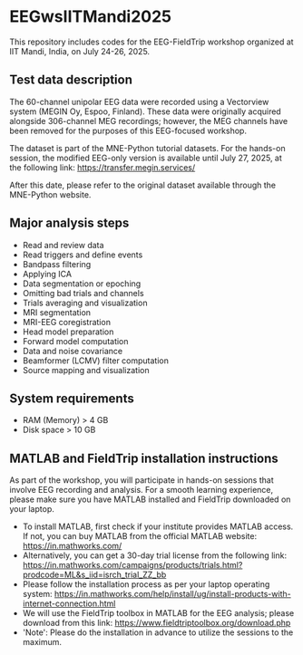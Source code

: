 # EEGwsIITMandi2025
This repository includes codes for the EEG-FieldTrip workshop organized at IIT Mandi, India, on July 24-26, 2025.

Test data description
---
The 60-channel unipolar EEG data were recorded using a Vectorview system (MEGIN Oy, Espoo, Finland). These data were originally acquired alongside 306-channel MEG recordings; however, the MEG channels have been removed for the purposes of this EEG-focused workshop.

The dataset is part of the MNE-Python tutorial datasets.
For the hands-on session, the modified EEG-only version is available until July 27, 2025, at the following link:
https://transfer.megin.services/

After this date, please refer to the original dataset available through the MNE-Python website.

Major analysis steps
---
* Read and review data
* Read triggers and define events
* Bandpass filtering
* Applying ICA
* Data segmentation or epoching
* Omitting bad trials and channels 
* Trials averaging and visualization
* MRI segmentation
* MRI-EEG coregistration
* Head model preparation
* Forward model computation
* Data and noise covariance
* Beamformer (LCMV) filter computation
* Source mapping and visualization

System requirements
---
* RAM (Memory) > 4 GB
* Disk space > 10 GB

MATLAB and FieldTrip installation instructions
---
As part of the workshop, you will participate in hands-on sessions that involve EEG recording and analysis. For a smooth learning experience, please make sure you have MATLAB installed and FieldTrip downloaded on your laptop. 
* To install MATLAB, first check if your institute provides MATLAB access. If not, you can buy MATLAB from the official MATLAB website: https://in.mathworks.com/
* Alternatively, you can get a 30-day trial license from the following link: https://in.mathworks.com/campaigns/products/trials.html?prodcode=ML&s_iid=isrch_trial_ZZ_bb 
* Please follow the installation process as per your laptop operating system: 
https://in.mathworks.com/help/install/ug/install-products-with-internet-connection.html 
* We will use the FieldTrip toolbox in MATLAB for the EEG analysis; please download from this link: https://www.fieldtriptoolbox.org/download.php
* 'Note': Please do the installation in advance to utilize the sessions to the maximum.
 